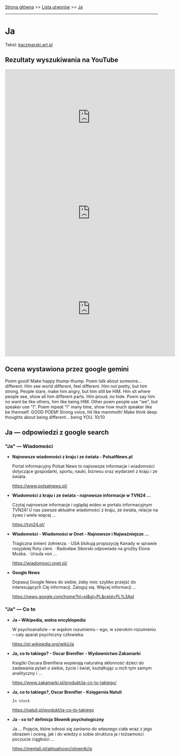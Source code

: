 [Strona główna](../index.md) >> [Lista utworów](../list.md) >> [Ja](178.md)

---

# Ja

Tekst: [kaczmarski.art.pl](https://www.kaczmarski.art.pl/tworczosc/wiersze/ja/)

## Rezultaty wyszukiwania na YouTube

<iframe width="560" height="315" src="https://www.youtube.com/embed/O_eYztVDVcw?si=IdontcarewhotheIRSsendsImnotpayingtaxes" title="YouTube video player" frameborder="0" allow="accelerometer; autoplay; clipboard-write; encrypted-media; gyroscope; picture-in-picture; web-share" referrerpolicy="strict-origin-when-cross-origin" allowfullscreen></iframe>

<iframe width="560" height="315" src="https://www.youtube.com/embed/w0aiQbuEKC0?si=IdontcarewhotheIRSsendsImnotpayingtaxes" title="YouTube video player" frameborder="0" allow="accelerometer; autoplay; clipboard-write; encrypted-media; gyroscope; picture-in-picture; web-share" referrerpolicy="strict-origin-when-cross-origin" allowfullscreen></iframe>

<iframe width="560" height="315" src="https://www.youtube.com/embed/GQGymatU9Ww?si=IdontcarewhotheIRSsendsImnotpayingtaxes" title="YouTube video player" frameborder="0" allow="accelerometer; autoplay; clipboard-write; encrypted-media; gyroscope; picture-in-picture; web-share" referrerpolicy="strict-origin-when-cross-origin" allowfullscreen></iframe>

## Ocena wystawiona przez google gemini

Poem good! Make happy thump-thump. Poem talk about someone... different. Him see world different, feel different. Him not pretty, but him strong. People stare, make him angry, but him still be HIM. Him sit where people see, show all him different parts. Him proud, no hide. Poem say him no want be like others, him like being HIM. Other poem people use "we", but speaker use "I". Poem repeat "I" many time, show how much speaker like be themself. GOOD POEM! Strong voice, hit like mammoth! Make think deep thoughts about being different... being YOU. 10/10


## Ja — odpowiedzi z google search

### "Ja" — Wiadomości

- **Najnowsze wiadomości z kraju i ze świata - PolsatNews.pl**

    Portal informacyjny Polsat News to najnowsze informacje i wiadomości dotyczące gospodarki, sportu, nauki, biznesu oraz wydarzeń z kraju i ze świata. 

   <https://www.polsatnews.pl/>
- **Wiadomości z kraju i ze świata - najnowsze informacje w TVN24 ...**

    Czytaj najnowsze informacje i oglądaj wideo w portalu informacyjnym TVN24! U nas zawsze aktualne wiadomości z kraju, ze świata, relacje na żywo i wiele więcej ... 

   <https://tvn24.pl/>
- **Wiadomości - Wiadomości w Onet - Najnowsze i Najważniejsze ...**

    Tragiczna śmierć żołnierza. · USA blokują propozycję Kanady w sprawie rosyjskiej floty cieni. · Radosław Sikorski odpowiada na groźby Elona Muska. · Ursula von ... 

   <https://wiadomosci.onet.pl/>
- **Google News**

    Dopasuj Google News do siebie, żeby móc szybko przejść do interesujących Cię informacji. Zaloguj się. Więcej informacji ... 

   <https://news.google.com/home?hl=pl&gl=PL&ceid=PL%3Apl>

### "Ja" — Co to

- **Ja – Wikipedia, wolna encyklopedia**

    W psychoanalizie – w wąskim rozumieniu – ego, w szerokim rozumieniu – cały aparat psychiczny człowieka: 

   <https://pl.wikipedia.org/wiki/Ja>
- **Ja, co to takiego? - Oscar Brenifier - Wydawnictwo Zakamarki**

    Książki Oscara Brenifiera wspierają naturalną skłonność dzieci do zadawania pytań o siebie, życie i świat, kształtując u nich tym samym analityczny i ... 

   <https://www.zakamarki.pl/produkt/ja-co-to-takiego/>
- **Ja, co to takiego?, Oscar Brenifier - Księgarnia Natuli**

      In stock 

   <https://natuli.pl/produkt/ja-co-to-takiego>
- **Ja - co to? definicja  Słownik psychologiczny**

    Ja ... Pojęcie, które odnosi się zarówno do własnego ciała wraz z jego obrazem i oceną, jak i do wiedzy o sobie struktura ja i tożsamości poczucie ciągłości ... 

   <https://mentali.pl/aktualnosci/slownik/ja>


